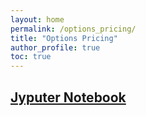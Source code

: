 ```yaml
---
layout: home
permalink: /options_pricing/
title: "Options Pricing"
author_profile: true
toc: true
---
```


## [Jyputer Notebook](https://nbviewer.jupyter.org/github/amarsahota/projects/blob/master/Python_notebooks/Options/Options_Pricing.ipynb) 



